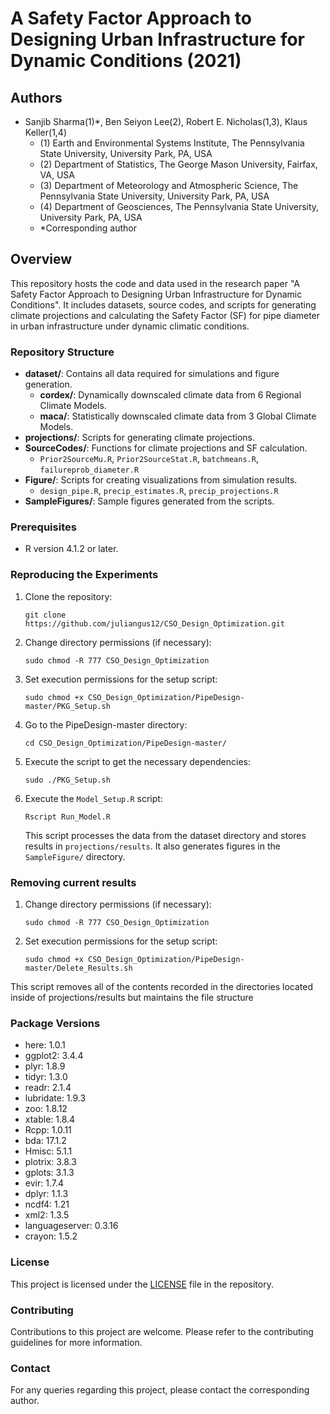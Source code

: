 # A Safety Factor Approach to Designing Urban Infrastructure for Dynamic Conditions (2021)

## Authors
- Sanjib Sharma(1)*, Ben Seiyon Lee(2), Robert E. Nicholas(1,3), Klaus Keller(1,4)
  - (1) Earth and Environmental Systems Institute, The Pennsylvania State University, University Park, PA, USA
  - (2) Department of Statistics, The George Mason University, Fairfax, VA, USA
  - (3) Department of Meteorology and Atmospheric Science, The Pennsylvania State University, University Park, PA, USA
  - (4) Department of Geosciences, The Pennsylvania State University, University Park, PA, USA
  - *Corresponding author

## Overview
This repository hosts the code and data used in the research paper "A Safety Factor Approach to Designing Urban Infrastructure for Dynamic Conditions". It includes datasets, source codes, and scripts for generating climate projections and calculating the Safety Factor (SF) for pipe diameter in urban infrastructure under dynamic climatic conditions.

### Repository Structure
- **dataset/**: Contains all data required for simulations and figure generation.
  - **cordex/**: Dynamically downscaled climate data from 6 Regional Climate Models.
  - **maca/**: Statistically downscaled climate data from 3 Global Climate Models.
- **projections/**: Scripts for generating climate projections.
- **SourceCodes/**: Functions for climate projections and SF calculation.
  - `Prior2SourceMu.R`, `Prior2SourceStat.R`, `batchmeans.R`, `failureprob_diameter.R`
- **Figure/**: Scripts for creating visualizations from simulation results.
  - `design_pipe.R`, `precip_estimates.R`, `precip_projections.R`
- **SampleFigures/**: Sample figures generated from the scripts.

### Prerequisites
- R version 4.1.2 or later.

### Reproducing the Experiments
1. Clone the repository:
   ```
   git clone https://github.com/juliangus12/CSO_Design_Optimization.git
   ```
2. Change directory permissions (if necessary):
   ```
   sudo chmod -R 777 CSO_Design_Optimization
   ```
3. Set execution permissions for the setup script:
   ```
   sudo chmod +x CSO_Design_Optimization/PipeDesign-master/PKG_Setup.sh
   ```
4. Go to the PipeDesign-master directory:
   ```
   cd CSO_Design_Optimization/PipeDesign-master/
   ``` 
5. Execute the script to get the necessary dependencies:
   ```
   sudo ./PKG_Setup.sh
   ```
6. Execute the `Model_Setup.R` script:
   ```
   Rscript Run_Model.R
   ```
   This script processes the data from the dataset directory and stores results in `projections/results`. It also generates figures in the `SampleFigure/` directory.
### Removing current results
1. Change directory permissions (if necessary):
   ```
   sudo chmod -R 777 CSO_Design_Optimization
   ```
2. Set execution permissions for the setup script:
   ```
   sudo chmod +x CSO_Design_Optimization/PipeDesign-master/Delete_Results.sh
   ```
  This script removes all of the contents recorded in the directories located inside of projections/results but maintains the file structure 

### Package Versions

- here: 1.0.1
- ggplot2: 3.4.4
- plyr: 1.8.9
- tidyr: 1.3.0
- readr: 2.1.4
- lubridate: 1.9.3
- zoo: 1.8.12
- xtable: 1.8.4
- Rcpp: 1.0.11
- bda: 17.1.2
- Hmisc: 5.1.1
- plotrix: 3.8.3
- gplots: 3.1.3
- evir: 1.7.4
- dplyr: 1.1.3
- ncdf4: 1.21
- xml2: 1.3.5
- languageserver: 0.3.16
- crayon: 1.5.2

### License
This project is licensed under the [LICENSE](https://github.com/juliangus12/CSO_Design_Optimization/blob/main/PipeDesign-master/LICENSE) file in the repository.

### Contributing
Contributions to this project are welcome. Please refer to the contributing guidelines for more information.

### Contact
For any queries regarding this project, please contact the corresponding author.
